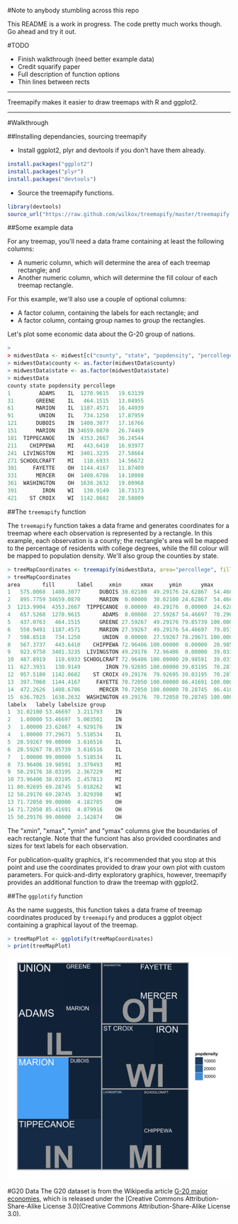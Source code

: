 #Note to anybody stumbling across this repo

This README is a work in progress. The code pretty much works though. Go ahead and try it out.

#TODO
- Finish walkthrough (need better example data)
- Credit squarify paper
- Full description of function options
- Thin lines between rects

---

Treemapify makes it easier to draw treemaps with R and ggplot2.

---

#Walkthrough

##Installing dependancies, sourcing treemapify

- Install ggplot2, plyr and devtools if you don't have them already.

```R
install.packages("ggplot2")
install.packages("plyr")
install.packages("devtools")
```

- Source the treemapify functions.

```R
library(devtools)
source_url("https://raw.github.com/wilkox/treemapify/master/treemapify.R")
```

##Some example data

For any treemap, you'll need a data frame containing at least the following columns:
  - A numeric column, which will determine the area of each treemap rectangle; and
  - Another numeric column, which will determine the fill colour of each treemap rectangle.

For this example, we'll also use a couple of optional columns:
  - A factor column, containing the labels for each rectangle; and
  - A factor column, containg group names to group the rectangles.

Let's plot some economic data about the G-20 group of nations.

```R
> 
> midwestData <- midwest[c("county", "state", "popdensity", "percollege")][seq(1, 437, 30), ]
> midwestData$county <- as.factor(midwestData$county)
> midwestData$state <- as.factor(midwestData$state)
> midwestData
county state popdensity percollege
1         ADAMS    IL  1270.9615   19.63139
31       GREENE    IL   464.1515   13.04955
61       MARION    IL  1187.4571   16.44939
91        UNION    IL   734.1250   17.87959
121      DUBOIS    IN  1408.3077   17.16766
151      MARION    IN 34659.0870   26.74469
181  TIPPECANOE    IN  4353.2667   36.24544
211    CHIPPEWA    MI   443.6410   16.93977
241  LIVINGSTON    MI  3401.3235   27.58664
271 SCHOOLCRAFT    MI   110.6933   14.56672
301     FAYETTE    OH  1144.4167   11.87409
331      MERCER    OH  1408.6786   14.10008
361  WASHINGTON    OH  1638.2632   19.00968
391        IRON    WI   130.9149   18.73173
421    ST CROIX    WI  1142.0682   28.58809
```

##The `treemapify` function

The `treemapify` function takes a data frame and generates coordinates for a treemap where each observation is represented by a rectangle. In this example, each observation is a county; the rectangle's area will be mapped to the percentage of residents with college degrees, while the fill colour will be mapped to population density. We'll also group the counties by state.

```R
> treeMapCoordinates <- treemapify(midwestData, area="percollege", fill="popdensity", label="county", group="state")
> treeMapCoordinates
area       fill       label     xmin      xmax     ymin      ymax
1   575.0068  1408.3077      DUBOIS 30.02100  49.29176 24.62867  54.46697
2   895.7759 34659.0870      MARION  0.00000  30.02100 24.62867  54.46697
3  1213.9904  4353.2667  TIPPECANOE  0.00000  49.29176  0.00000  24.62867
4   657.5260  1270.9615       ADAMS  0.00000  27.59267 54.46697  78.29671
5   437.0763   464.1515      GREENE 27.59267  49.29176 79.85739 100.00000
6   550.9491  1187.4571      MARION 27.59267  49.29176 54.46697  79.85739
7   598.8518   734.1250       UNION  0.00000  27.59267 78.29671 100.00000
8   567.3737   443.6410    CHIPPEWA 72.96406 100.00000  0.00000  20.98591
9   923.9758  3401.3235  LIVINGSTON 49.29176  72.96406  0.00000  39.03195
10  487.8919   110.6933 SCHOOLCRAFT 72.96406 100.00000 20.98591  39.03195
11  627.3931   130.9149        IRON 79.92695 100.00000 39.03195  70.28745
12  957.5180  1142.0682    ST CROIX 49.29176  79.92695 39.03195  70.28745
13  397.7060  1144.4167     FAYETTE 70.72050 100.00000 86.41691 100.00000
14  472.2626  1408.6786      MERCER 70.72050 100.00000 70.28745  86.41691
15  636.7025  1638.2632  WASHINGTON 49.29176  70.72050 70.28745 100.00000
labelx   labely labelsize group
1  31.02100 53.46697  3.211793    IN
2   1.00000 53.46697  5.003501    IN
3   1.00000 23.62867  4.929176    IN
4   1.00000 77.29671  5.518534    IL
5  28.59267 99.00000  3.616516    IL
6  28.59267 78.85739  3.616516    IL
7   1.00000 99.00000  5.518534    IL
8  73.96406 19.98591  3.379493    MI
9  50.29176 38.03195  2.367229    MI
10 73.96406 38.03195  2.457813    MI
11 80.92695 69.28745  5.018262    WI
12 50.29176 69.28745  3.829398    WI
13 71.72050 99.00000  4.182785    OH
14 71.72050 85.41691  4.879916    OH
15 50.29176 99.00000  2.142874    OH
```

The "xmin", "xmax", "ymin" and "ymax" columns give the boundaries of each rectangle. Note that the funciont has also provided coordinates and sizes for text labels for each observation.

For publication-quality graphics, it's recommended that you stop at this point and use the coordinates provided to draw your own plot with custom parameters. For quick-and-dirty exploratory graphics, however, treemapify provides an additional function to draw the treemap with ggplot2.

##The `ggplotify` function

As the name suggests, this function takes a data frame of treemap coordinates produced by `treemapify` and produces a ggplot object containing a graphical layout of the treemap.

```R
> treeMapPlot <- ggplotify(treeMapCoordinates)
> print(treeMapPlot)
```

![Treemap of midwest data, produced with ggplotify](examples/midwest.png)


#G20 Data
The G20 dataset is from the Wikipedia article [G-20 major economies](http://en.wikipedia.org/wiki/G-20_major_economies), which is released under the [Creative Commons Attribution-Share-Alike License 3.0](Creative Commons Attribution-Share-Alike License 3.0).
